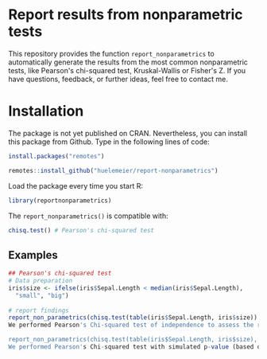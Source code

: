 # Report results from nonparametric tests
This repository provides the function ```report_nonparametrics``` to automatically generate the results from the most common nonparametric tests, like Pearson's chi-squared test, Kruskal-Wallis or Fisher's Z.
If you have questions, feedback, or further ideas, feel free to contact me. 

# Installation
The package is not yet published on CRAN. Nevertheless, you can install this package from Github. Type in the following lines of code:
```r
install.packages("remotes")

remotes::install_github("huelemeier/report-nonparametrics")
```

Load the package every time you start R:
```r
library(reportnonparametrics)
```

The ```report_nonparametrics()``` is compatible with: 
```r 
chisq.test() # Pearson's chi-squared test
```




## Examples

```R
## Pearson's chi-squared test
# Data preparation
iris$size <- ifelse(iris$Sepal.Length < median(iris$Sepal.Length),
  "small", "big")
  
# report findings
report_non_parametrics(chisq.test(table(iris$Sepal.Length, iris$size))
We performed Pearson's Chi-squared test of independence to assess the relationship between table(iris$Sepal.Length, iris$size). At the 5% significance level, the data provide evidence to conclude that there is a significant association between the two variables, (X2(34) = 150, p = .000)

report_non_parametrics(chisq.test(table(iris$Sepal.Length, iris$size), simulate.p.value = TRUE, B = 429))
We performed Pearson's Chi-squared test with simulated p-value (based on 429 replicates) to assess the relationship between table(iris$Sepal.Length, iris$size). At the 5% significance level, the data provide evidence to conclude that there is a significant association between the two variables, (X2(NA) = 150, p = .002)
  
  ```
